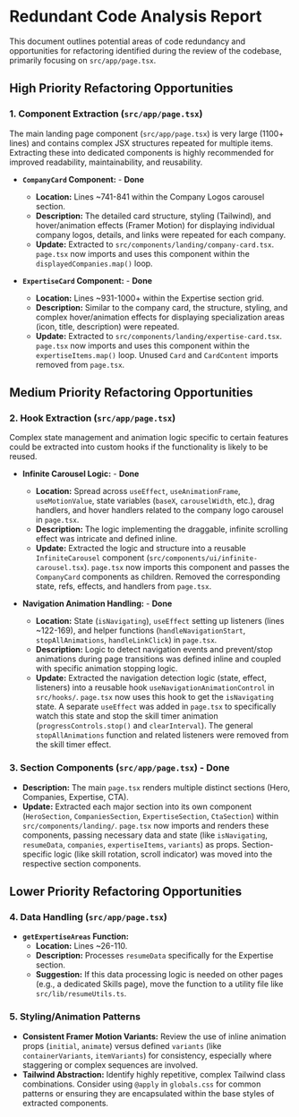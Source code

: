 # Redundant Code Analysis Report

This document outlines potential areas of code redundancy and opportunities for refactoring identified during the review of the codebase, primarily focusing on `src/app/page.tsx`.

## High Priority Refactoring Opportunities

### 1. Component Extraction (`src/app/page.tsx`)

The main landing page component (`src/app/page.tsx`) is very large (1100+ lines) and contains complex JSX structures repeated for multiple items. Extracting these into dedicated components is highly recommended for improved readability, maintainability, and reusability.

*   **`CompanyCard` Component:** - **Done**
    *   **Location:** Lines ~741-841 within the Company Logos carousel section.
    *   **Description:** The detailed card structure, styling (Tailwind), and hover/animation effects (Framer Motion) for displaying individual company logos, details, and links were repeated for each company.
    *   **Update:** Extracted to `src/components/landing/company-card.tsx`. `page.tsx` now imports and uses this component within the `displayedCompanies.map()` loop.

*   **`ExpertiseCard` Component:** - **Done**
    *   **Location:** Lines ~931-1000+ within the Expertise section grid.
    *   **Description:** Similar to the company card, the structure, styling, and complex hover/animation effects for displaying specialization areas (icon, title, description) were repeated.
    *   **Update:** Extracted to `src/components/landing/expertise-card.tsx`. `page.tsx` now imports and uses this component within the `expertiseItems.map()` loop. Unused `Card` and `CardContent` imports removed from `page.tsx`.

## Medium Priority Refactoring Opportunities

### 2. Hook Extraction (`src/app/page.tsx`)

Complex state management and animation logic specific to certain features could be extracted into custom hooks if the functionality is likely to be reused.

*   **Infinite Carousel Logic:** - **Done**
    *   **Location:** Spread across `useEffect`, `useAnimationFrame`, `useMotionValue`, state variables (`baseX`, `carouselWidth`, etc.), drag handlers, and hover handlers related to the company logo carousel in `page.tsx`.
    *   **Description:** The logic implementing the draggable, infinite scrolling effect was intricate and defined inline.
    *   **Update:** Extracted the logic and structure into a reusable `InfiniteCarousel` component (`src/components/ui/infinite-carousel.tsx`). `page.tsx` now imports this component and passes the `CompanyCard` components as children. Removed the corresponding state, refs, effects, and handlers from `page.tsx`.

*   **Navigation Animation Handling:** - **Done**
    *   **Location:** State (`isNavigating`), `useEffect` setting up listeners (lines ~122-169), and helper functions (`handleNavigationStart`, `stopAllAnimations`, `handleLinkClick`) in `page.tsx`.
    *   **Description:** Logic to detect navigation events and prevent/stop animations during page transitions was defined inline and coupled with specific animation stopping logic.
    *   **Update:** Extracted the navigation detection logic (state, effect, listeners) into a reusable hook `useNavigationAnimationControl` in `src/hooks/`. `page.tsx` now uses this hook to get the `isNavigating` state. A separate `useEffect` was added in `page.tsx` to specifically watch this state and stop the skill timer animation (`progressControls.stop()` and `clearInterval`). The general `stopAllAnimations` function and related listeners were removed from the skill timer effect.

### 3. Section Components (`src/app/page.tsx`) - Done

*   **Description:** The main `page.tsx` renders multiple distinct sections (Hero, Companies, Expertise, CTA).
*   **Update:** Extracted each major section into its own component (`HeroSection`, `CompaniesSection`, `ExpertiseSection`, `CtaSection`) within `src/components/landing/`. `page.tsx` now imports and renders these components, passing necessary data and state (like `isNavigating`, `resumeData`, `companies`, `expertiseItems`, `variants`) as props. Section-specific logic (like skill rotation, scroll indicator) was moved into the respective section components.

## Lower Priority Refactoring Opportunities

### 4. Data Handling (`src/app/page.tsx`)

*   **`getExpertiseAreas` Function:**
    *   **Location:** Lines ~26-110.
    *   **Description:** Processes `resumeData` specifically for the Expertise section.
    *   **Suggestion:** If this data processing logic is needed on other pages (e.g., a dedicated Skills page), move the function to a utility file like `src/lib/resumeUtils.ts`.

### 5. Styling/Animation Patterns

*   **Consistent Framer Motion Variants:** Review the use of inline animation props (`initial`, `animate`) versus defined `variants` (like `containerVariants`, `itemVariants`) for consistency, especially where staggering or complex sequences are involved.
*   **Tailwind Abstraction:** Identify highly repetitive, complex Tailwind class combinations. Consider using `@apply` in `globals.css` for common patterns or ensuring they are encapsulated within the base styles of extracted components. 